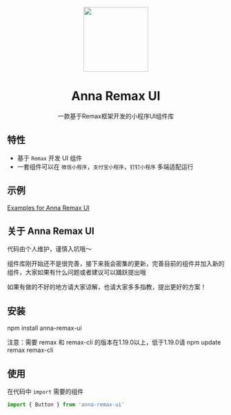 <p align=center>
  <img width="150" height="150" src="https://img-blog.csdn.net/20161028230559575"/>
</p>

<h1 align="center">Anna Remax UI</h1>

<div align="center">一款基于Remax框架开发的小程序UI组件库</div>

## 特性

- 基于 `Remax` 开发 UI 组件
- 一套组件可以在 `微信小程序`，`支付宝小程序`，`钉钉小程序` 多端适配运行

## 示例

[Examples for Anna Remax UI](https://github.com/AnnaSearl/examples-anna-remax-ui)

## 关于 Anna Remax UI

代码由个人维护，谨慎入坑哦～

组件库刚开始还不是很完善，接下来我会密集的更新，完善目前的组件并加入新的组件，大家如果有什么问题或者建议可以踊跃提出哦

如果有做的不好的地方请大家谅解，也请大家多多指教，提出更好的方案！

## 安装

npm install anna-remax-ui

注意：需要 remax 和 remax-cli 的版本在1.19.0以上，低于1.19.0请 npm update remax remax-cli

## 使用

在代码中 `import` 需要的组件

```js
import { Button } from 'anna-remax-ui'
```

